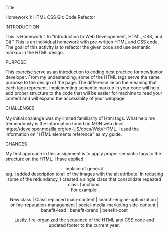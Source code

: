 Title

Homework 1: HTML CSS Git: Code Refactor

INTRODUCTION

This is Homework 1 to "Introduction to Web Developement, HTML, CSS, and Git."  This is an individual homework with pre-written HTML and CSS code.  The goal of this activity is to refactor the given code and use semantic markup in the HTML design.

PURPOSE

This exercise serve as an introduction to coding best practice for new/junior developer. From my undestanding, some of the HTML tags serve the same purpose to the design of the page.  The difference lie on the meaning that each tags represent.  Implementing semantic markup in your code will help add proper structure to the code that will be easier for machine to read your content and will expand the accessiblity of your webpage.

CHALLENGES

My initial chalenge was my limited familiarity of Html tags. What help me tremendously is the information found on MDN web docs https://developer.mozilla.org/en-US/docs/Web/HTML.  I used the information on "HTML elements reference" as my guide.  

CHANGES

My first approach in this assignment is to apply proper semantic tags to the structure on the HTML.  I have applied <header><main><section><aside><footer> inplace of general <div> tag.  I added description to all of the images with the alt attribute.  In reducing some of the redundancy, I created a single class that consolidate repeated class functions.  
For example:

New class       | Class replaced
main-content    | search-engine-optimization
                | online-reputation-management
                | social-media-marketing
side-content    | benefit-lead
                | benefit-brand 
                | benefit-cost


Lastly, I re-organized the sequence of the HTML and CSS code and updated footer to the current year.


